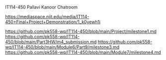 IT114-450
Pallavi Kanoor
Chatroom

https://mediaspace.njit.edu/media/IT114-450+Final+Project+Demonstration/1_k0yewh1i

https://github.com/pk558-wq/IT114-450/blob/main/Project/milestone1.md
https://github.com/pk558-wq/IT114-450/blob/main/Part3HW/m4_submission.md
https://github.com/pk558-wq/IT114-450/blob/main/Module6/Part9/milestone3.md
https://github.com/pk558-wq/IT114-450/blob/main/Module7/milestone4.md